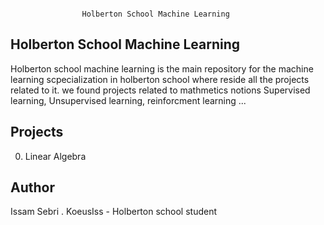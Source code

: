 ```

				Holberton School Machine Learning

```

## Holberton School Machine Learning

Holberton school machine learning is the main repository for the machine learning scpecialization
in holberton school where reside all the projects related to it. we found projects related to mathmetics notions
Supervised learning, Unsupervised learning, reinforcment learning ...

## Projects

0. Linear Algebra

## Author
Issam Sebri . KoeusIss - Holberton school student


